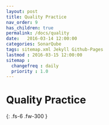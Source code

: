 ```yaml
---
layout: post
title: Quality Practice
nav_order: 9
has_children: true
permalink: /docs/quality
date:   2016-03-14 12:00:00 
categories: SonarQube
tags: sitemap.xml Jekyll Github-Pages  
lastmod : 2016-03-15 12:00:00
sitemap :
  changefreq : daily
  priority : 1.0
---
```


# Quality Practice


{: .fs-6 .fw-300 }
